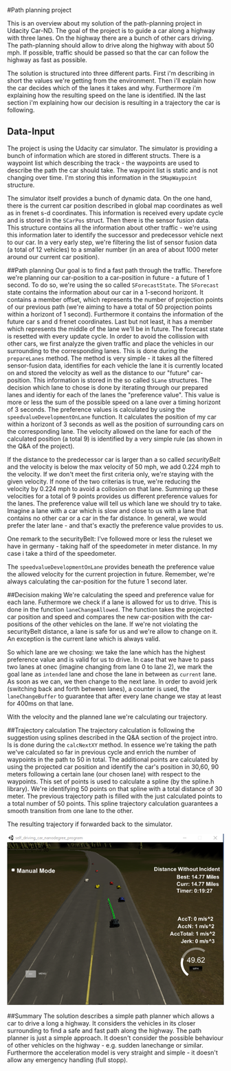 #Path planning project

[//]: # (Image References)
[example]: ./example2.png

This is an overview about my solution of the path-planning project in Udacity Car-ND. The goal of the project is to guide a car along a highway with three lanes. On the highway there are a bunch of other cars driving. The path-planning should allow to drive along the highway with about 50 mph. If possible, traffic should be passed so that the car can follow the highway as fast as possible.

The solution is structured into three different parts. First i'm describing in short the values we're getting from the environment. Then i'll explain how the car decides which of the lanes it takes and why. Furthermore i'm explaining how the resulting speed on the lane is identified. IN the last section i'm explaining how our decision is resulting in a trajectory the car is following. 

## Data-Input
The project is using the Udacity car simulator. The simulator is providing a bunch of information which are stored in different structs. There is a waypoint list which describing the track - the waypoints are used to describe the path the car should take. The waypoint list is static and is not changing over time. I'm storing this information in the `SMapWaypoint` structure.

The simulator itself provides a bunch of dynamic data. On the one hand, there is the current car position described in global map coordinates as well as in frenet s-d coordinates. This information is received every update cycle and is stored in the `SCarPos` struct. Then there is the sensor fusion data. This structure contains all the information about other traffic - we're using this information later to identify the successor and predecessor vehicle next to our car. In a very early step, we're filtering the list of sensor fusion data (a total of 12 vehicles) to a smaller number (in an area of about 1000 meter around our current car position).

##Path planning
Our goal is to find a fast path through the traffic. Therefore we're planning our car-position to a car-position in future - a future of 1 second. To do so, we're using the so called `SForecastState`. The `SForecast` state contains the information about our car in a 1-second horizont. It contains a member offset, which represents the number of projection points of our previous path (we're aiming to have a total of 50 projection points within a horizont of 1 second). Furthermore it contains the information of the future car s and d frenet coordinates. Last but not least, it has a member which represents the middle of the lane we'll be in future. The forecast state is resetted with every update cycle.
In order to avoid the collission with other cars, we first analyze the given traffic and place the vehicles in our surrounding to the corresponding lanes. This is done during the `prepareLanes` method. The method is very simple - it takes all the filtered sensor-fusion data, identifies for each vehicle the lane it is currently located on and stored the velocity as well as the distance to our "future" car-position. This information is stored in the so called `SLane` structures. 
The decision which lane to chose is done by iterating through our prepared lanes and identiy for each of the lanes the "preference value". This value is more or less the sum of the possible speed on a lane over a timing horizont of 3 seconds. The preference values is calculated by using the `speedvalueDevelopmentOnLane` function. It calculates the position of my car within a horizont of 3 seconds as well as the position of surrounding cars on the corresponding lane. The velocity allowed on the lane for each of the calculated position (a total 9) is identified by a very simple rule (as shown in the Q&A of the project). 

If the distance to the predecessor car is larger than a so called *securityBelt* and the velocity is below the max velocity of 50 mph, we add 0.224 mph to the velocity. If we don't meet the first criteria only, we're staying with the given velocity. If none of the two criterias is true, we're reducing the velocity by 0.224 mph to avoid a collosion on that lane.
Summing up these velocities for a total of 9 points provides us different preference values for the lanes. The preference value will tell us which lane we should try to take. Imagine a lane with a car which is slow and close to us with a lane that contains no other car or a car in the far distance. In general, we would prefer the later lane - and that's exactly the preference value provides to us.

One remark to the securityBelt: I've followed more or less the ruleset we have in germany - taking half of the speedometer in meter distance. In my case i take a third of the speedometer.

The `speedvalueDevelopmentOnLane` provides beneath the preference value the allowed velocity for the current projection in future. Remember, we're always calculating the car-position for the future 1 second later.

##Decision making
We're calculating the speed and preference value for each lane. Futhermore we check if a lane is allowed for us to drive. This is done in the function `laneChangeAllowed`. The function takes the projected car position and speed and compares the new car-position with the car-positions of the other vehicles on the lane. If we're not violating the securityBelt distance, a lane is safe for us and we're allow to change on it. An exception is the current lane which is always valid.

So which lane are we chosing: we take the lane which has the highest preference value and is valid for us to drive. In case that we have to pass two lanes at onec (imagine changing from lane 0 to lane 2), we mark the goal lane as `intended` lane and chose the lane in between as `current` lane. As soon as we can, we then change to the next lane. In order to avoid jerk (switching back and forth between lanes), a counter is used, the `laneChangeBuffer` to guarantee that after every lane change we stay at least for 400ms on that lane.

With the velocity and the planned lane we're calculating our trajectory.

##Trajectory calculation
The trajectory calculation is following the suggestion using splines described in the Q&A section of the project intro. Is is done during the `calcNextXY` method. In essence we're taking the path we've calculated so far in previous cycle and enrich the number of waypoints in the path to 50 in total. The additional points are calculated by using the projected car position and identify the car's position in 30,60, 90 meters following a certain lane (our chosen lane) with respect to the waypoints. This set of points is used to calculate a spline (by the spline.h library). We're identifying 50 points on that spline with a total distance of 30 meter. The previous trajectory path is filled with the just calculated points to a total number of 50 points.
This spline trajectory calculation guarantees a smooth transition from one lane to the other.


The resulting trajectory if forwarded back to the simulator.


![Pathplanner in action][example]

##Summary
The solution describes a simple path planner which allows a car to drive a long a highway. It considers the vehicles in its closer surrounding to find a safe and fast path along the highway.
The path planner is just a simple approach. It doesn't consider the possible behaviour of other vehicles on the highway - e.g. sudden lanechange or similar. Furthermore the acceleration model is very straight and simple - it doesn't allow any emergency handling (full stopp). 




